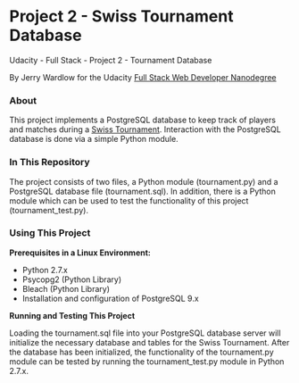 # Project 2 - Swiss Tournament Database
Udacity - Full Stack - Project 2 - Tournament Database

By Jerry Wardlow for the Udacity [Full Stack Web Developer Nanodegree](https://www.udacity.com/course/full-stack-web-developer-nanodegree--nd004)

### About

This project implements a PostgreSQL database to keep track of players and matches during a [Swiss Tournament](https://en.wikipedia.org/wiki/Swiss-system_tournament). Interaction with the PostgreSQL database is done via a simple Python module.

### In This Repository

The project consists of two files, a Python module (tournament.py) and a PostgreSQL database file (tournament.sql). In addition, there is a Python module which can be used to test the functionality of this project (tournament_test.py).

### Using This Project

**Prerequisites in a Linux Environment:**

* Python 2.7.x
* Psycopg2 (Python Library)
* Bleach (Python Library)
* Installation and configuration of PostgreSQL 9.x

**Running and Testing This Project**

Loading the tournament.sql file into your PostgreSQL database server will initialize the necessary database and tables for the Swiss Tournament. After the database has been initialized, the functionality of the tournament.py module can be tested by running the tournament_test.py module in Python 2.7.x. 